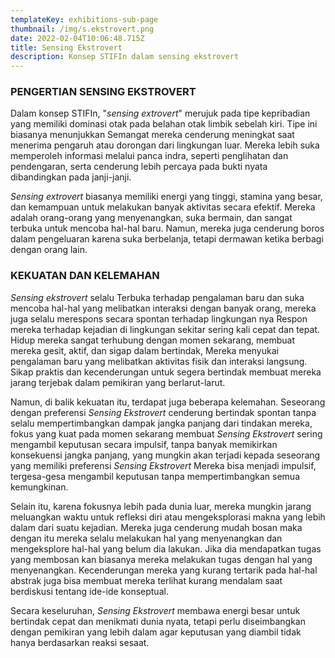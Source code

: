 ```yaml
---
templateKey: exhibitions-sub-page
thumbnail: /img/s.ekstrovert.png
date: 2022-02-04T10:06:48.715Z
title: Sensing Ekstrovert
description: Konsep STIFIn dalam sensing ekstrovert
---
```


<!-- ![clay-images-15](/img/personal.png)

![clay-images-15](/img/familly.png) -->


### PENGERTIAN SENSING EKSTROVERT

Dalam konsep STIFIn, "*sensing extrovert*" merujuk pada tipe kepribadian yang memiliki dominasi otak pada belahan otak limbik sebelah kiri. Tipe ini biasanya menunjukkan Semangat mereka cenderung meningkat saat menerima pengaruh atau dorongan dari lingkungan luar. Mereka lebih suka memperoleh informasi melalui panca indra, seperti penglihatan dan pendengaran, serta cenderung lebih percaya pada bukti nyata dibandingkan pada janji-janji. 

*Sensing extrovert* biasanya memiliki energi yang tinggi, stamina yang besar, dan kemampuan untuk melakukan banyak aktivitas secara efektif. Mereka adalah orang-orang yang menyenangkan, suka bermain, dan sangat terbuka untuk mencoba hal-hal baru. Namun, mereka juga cenderung boros dalam pengeluaran karena suka berbelanja, tetapi dermawan ketika berbagi dengan orang lain.

### KEKUATAN DAN KELEMAHAN 

*Sensing ekstrovert* selalu Terbuka terhadap pengalaman baru dan suka mencoba hal-hal yang melibatkan interaksi dengan banyak orang, mereka juga selalu merespons secara spontan terhadap lingkungan nya Respon mereka terhadap kejadian di lingkungan sekitar sering kali cepat dan tepat. Hidup mereka sangat terhubung dengan momen sekarang, membuat mereka gesit, aktif, dan sigap dalam bertindak, Mereka menyukai pengalaman baru yang melibatkan aktivitas fisik dan interaksi langsung. Sikap praktis dan kecenderungan untuk segera bertindak membuat mereka jarang terjebak dalam pemikiran yang berlarut-larut.

Namun, di balik kekuatan itu, terdapat juga beberapa kelemahan. Seseorang dengan preferensi *Sensing Ekstrovert* cenderung bertindak spontan tanpa selalu mempertimbangkan dampak jangka panjang dari tindakan mereka, fokus yang kuat pada momen sekarang membuat *Sensing Ekstrovert* sering mengambil keputusan secara impulsif, tanpa banyak memikirkan konsekuensi jangka panjang, yang mungkin akan terjadi kepada seseorang yang memiliki preferensi *Sensing Ekstrovert* Mereka bisa menjadi impulsif, tergesa-gesa mengambil keputusan tanpa mempertimbangkan semua kemungkinan. 

Selain itu, karena fokusnya lebih pada dunia luar, mereka mungkin jarang meluangkan waktu untuk refleksi diri atau mengeksplorasi makna yang lebih dalam dari suatu kejadian. Mereka juga cenderung mudah bosan maka dengan itu mereka selalu melakukan hal yang menyenangkan dan mengeksplore hal-hal yang belum dia lakukan. Jika dia mendapatkan tugas yang membosan kan biasanya mereka melakukan tugas dengan hal yang menyenangkan. Kecenderungan mereka yang kurang tertarik pada hal-hal abstrak juga bisa membuat mereka terlihat kurang mendalam saat berdiskusi tentang ide-ide konseptual.

Secara keseluruhan, *Sensing Ekstrovert* membawa energi besar untuk bertindak cepat dan menikmati dunia nyata, tetapi perlu diseimbangkan dengan pemikiran yang lebih dalam agar keputusan yang diambil tidak hanya berdasarkan reaksi sesaat.

